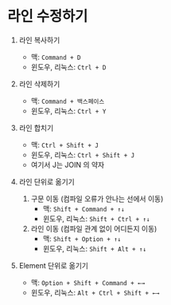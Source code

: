 # 라인 수정하기

1. 라인 복사하기
    - 맥: `Command + D`
    - 윈도우, 리눅스: `Ctrl + D`


2. 라인 삭제하기
    - 맥: `Command + 백스페이스`
    - 윈도우, 리눅스: `Ctrl + Y`


3. 라인 합치기
    - 맥: `Ctrl + Shift + J`
    - 윈도우, 리눅스: `Ctrl + Shift + J`
    - 여기서 J는 JOIN 의 약자


4. 라인 단위로 옮기기
    1. 구문 이동 (컴파일 오류가 안나는 선에서 이동)
        - 맥: `Shift + Command + ↑↓`
        - 윈도우, 리눅스: `Shift + Ctrl + ↑↓`
    2. 라인 이동 (컴파일 관계 없이 어디든지 이동)
        - 맥: `Shift + Option + ↑↓`
        - 윈도우, 리눅스: `Shift + Alt + ↑↓`
    

5. Element 단위로 옮기기
    - 맥: `Option + Shift + Command + ←→`
    - 윈도우, 리눅스: `Alt + Ctrl + Shift + ←→`
